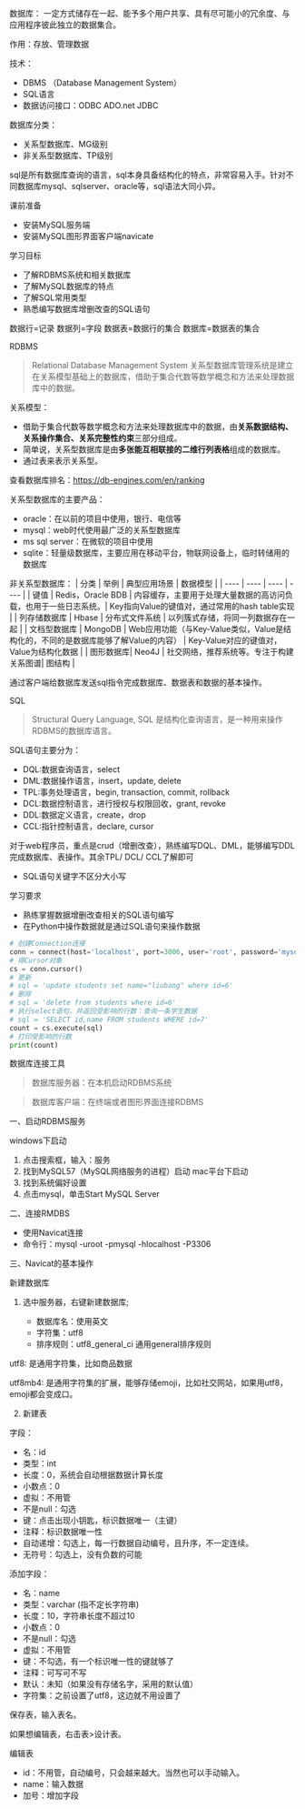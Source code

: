 数据库：
一定方式储存在一起、能予多个用户共享、具有尽可能小的冗余度、与应用程序彼此独立的数据集合。

作用：存放、管理数据

技术：
- DBMS （Database Management System）
- SQL语言
- 数据访问接口：ODBC ADO.net JDBC

数据库分类：
- 关系型数据库、MG级别
- 非关系型数据库、TP级别


sql是所有数据库查询的语言，sql本身具备结构化的特点，非常容易入手。针对不同数据库mysql、sqlserver、oracle等，sql语法大同小异。

课前准备
- 安装MySQL服务端
- 安装MySQL图形界面客户端navicate

学习目标
- 了解RDBMS系统和相关数据库
- 了解MySQL数据库的特点
- 了解SQL常用类型
- 熟悉编写数据库增删改查的SQL语句

数据行=记录
数据列=字段
数据表=数据行的集合
数据库=数据表的集合


RDBMS 
> Relational Database Management System 关系型数据库管理系统是建立在关系模型基础上的数据库，借助于集合代数等数学概念和方法来处理数据库中的数据。

关系模型：
- 借助于集合代数等数学概念和方法来处理数据库中的数据，由**关系数据结构、关系操作集合、关系完整性约束**三部分组成。
- 简单说，关系型数据库是由**多张能互相联接的二维行列表格**组成的数据库。
- 通过表来表示关系型。

查看数据库排名：https://db-engines.com/en/ranking

关系型数据库的主要产品：
- oracle：在以前的项目中使用，银行、电信等
- mysql：web时代使用最广泛的关系型数据库
- ms sql server：在微软的项目中使用
- sqlite：轻量级数据库，主要应用在移动平台，物联网设备上，临时转储用的数据库

非关系型数据库：
|  分类   | 举例  | 典型应用场景  | 数据模型  |
|  ----  | ----  | ----  | ----  |
| 键值  | Redis，Oracle BDB | 内容缓存，主要用于处理大量数据的高访问负载，也用于一些日志系统。| Key指向Value的键值对，通过常用的hash table实现 |
| 列存储数据库  | Hbase | 分布式文件系统 | 以列簇式存储，将同一列数据存在一起 |
| 文档型数据库 | MongoDB | Web应用功能（与Key-Value类似，Value是结构化的，不同的是数据库能够了解Value的内容） | Key-Value对应的键值对，Value为结构化数据 |
| 图形数据库| Neo4J | 社交网络，推荐系统等。专注于构建关系图谱| 图结构 |

通过客户端给数据库发送sql指令完成数据库、数据表和数据的基本操作。

SQL 
>Structural Query Language, SQL 是结构化查询语言，是一种用来操作RDBMS的数据库语言。

SQL语句主要分为：
- DQL:数据查询语言，select
- DML:数据操作语言，insert，update, delete
- TPL:事务处理语言，begin, transaction, commit, rollback
- DCL:数据控制语言，进行授权与权限回收，grant, revoke
- DDL:数据定义语言，create，drop
- CCL:指针控制语言，declare, cursor

对于web程序员，重点是crud（增删改查），熟练编写DQL、DML，能够编写DDL完成数据库、表操作。其余TPL/ DCL/ CCL了解即可

- SQL语句关键字不区分大小写

学习要求
- 熟练掌握数据增删改查相关的SQL语句编写
- 在Python中操作数据就是通过SQL语句来操作数据
```python
# 创建Connection连接
conn = connect(host='localhost', port=3006, user='root', password='mysql', database='demo')
# 得Cursor对象
cs = conn.cursor()
# 更新
# sql = 'update students set name="liubang" where id=6'
# 删除
# sql = 'delete from students where id=6'
# 执行select语句，并返回受影响的行数：查询一条学生数据
# sql = 'SELECT id,name FROM students WHERE id=7'
count = cs.execute(sql)
# 打印受影响的行数
print(count)
```

数据库连接工具
>数据库服务器：在本机启动RDBMS系统

>数据库客户端：在终端或者图形界面连接RDBMS

一、启动RDBMS服务

windows下启动
1. 点击搜索框，输入：服务
2. 找到MySQL57（MySQL网络服务的进程）启动
mac平台下启动
1. 找到系统偏好设置
2. 点击mysql，单击Start MySQL Server

二、连接RMDBS
- 使用Navicat连接
- 命令行：mysql -uroot -pmysql -hlocalhost -P3306

三、Navicat的基本操作

新建数据库
1. 选中服务器，右键新建数据库; 

    - 数据库名：使用英文
    - 字符集：utf8
    - 排序规则：utf8_general_ci 通用general排序规则

utf8: 是通用字符集，比如商品数据

utf8mb4: 是通用字符集的扩展，能够存储emoji，比如社交网站，如果用utf8，emoji都会变成口。

2. 新建表

字段：
- 名：id
- 类型：int
- 长度：0，系统会自动根据数据计算长度
- 小数点：0
- 虚拟：不用管
- 不是null：勾选
- 键：点击出现小钥匙，标识数据唯一（主键）
- 注释：标识数据唯一性
- 自动递增：勾选上，每一行数据自动编号，且升序，不一定连续。
- 无符号：勾选上，没有负数的可能

添加字段：
- 名：name
- 类型：varchar (指不定长字符串)
- 长度：10，字符串长度不超过10
- 小数点：0
- 不是null：勾选
- 虚拟：不用管
- 键：不勾选，有一个标识唯一性的键就够了
- 注释：可写可不写
- 默认：未知（如果没有存储名字，采用的默认值）
- 字符集：之前设置了utf8，这边就不用设置了

保存表，输入表名。

如果想编辑表，右击表>设计表。

编辑表
- id：不用管，自动编号，只会越来越大。当然也可以手动输入。
- name：输入数据
- 加号：增加字段